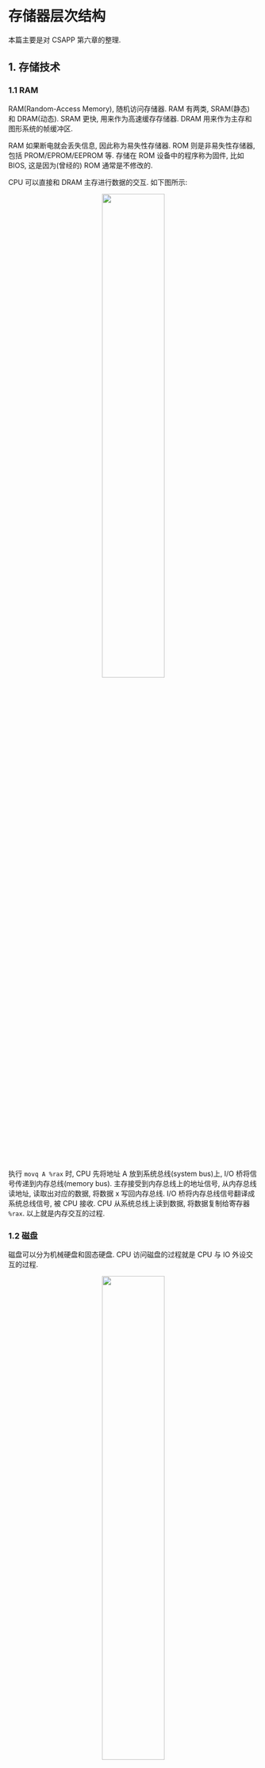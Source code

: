 # 存储器层次结构

本篇主要是对 CSAPP 第六章的整理.

## 1. 存储技术

### 1.1 RAM

RAM(Random-Access Memory), 随机访问存储器. RAM 有两类, SRAM(静态) 和 DRAM(动态). SRAM 更快, 用来作为高速缓存存储器. DRAM 用来作为主存和图形系统的帧缓冲区.

RAM 如果断电就会丢失信息, 因此称为易失性存储器. ROM 则是非易失性存储器, 包括 PROM/EPROM/EEPROM 等. 存储在 ROM 设备中的程序称为固件, 比如 BIOS, 这是因为(曾经的) ROM 通常是不修改的. 

CPU 可以直接和 DRAM 主存进行数据的交互. 如下图所示:

<div style="text-align:center;">
    <img src="https://cdn.jsdelivr.net/gh/peter5723/imagehost/memory1.jpg" style="width:50%; height:50%;">
</div>

执行 `movq A %rax` 时, CPU 先将地址 A 放到系统总线(system bus)上, I/O 桥将信号传递到内存总线(memory bus). 主存接受到内存总线上的地址信号, 从内存总线读地址, 读取出对应的数据, 将数据 x 写回内存总线. I/O 桥将内存总线信号翻译成系统总线信号, 被 CPU 接收. CPU 从系统总线上读到数据, 将数据复制给寄存器 `%rax`. 以上就是内存交互的过程.

### 1.2 磁盘

磁盘可以分为机械硬盘和固态硬盘. CPU 访问磁盘的过程就是 CPU 与 IO 外设交互的过程.

<div style="text-align:center;">
    <img src="https://cdn.jsdelivr.net/gh/peter5723/imagehost/memory2.jpg" style="width:50%; height:50%;">
</div>

显卡/鼠标/键盘/磁盘这样的输入输出设备, 都是通过 IO 总线连接到 CPU 和主存的. IO 总线支持很多种类的第三方 IO 设备, 比如上图中的 USB(连接鼠标和键盘), 显卡(连接显示器), 主机总线适配器(连接磁盘), 还有我哪里过适配器等等.

CPU 使用内存映射 IO 来向 IO 设备发送命令. 使用内存映射 IO 的系统, 地址空间有一块地址是为与 IO 设备通信保留的. 当访问这个地址时, 不会真的访问物理地址, 而是和对应的 IO 设备进行交互. 这个我们在 NEMU 中已经实现过了.

举个例子, 如果磁盘映射到地址 0xa0, CPU 要读取磁盘内容, 首先 CPU 要将命令/逻辑块号/目的内存地址写到这个映射地址中. 由于磁盘的读写非常慢(16ms, 1GHZ 的处理器时钟周期 1ns), CPU 不会等待磁盘, 而是继续执行下面的指令, 而磁盘则读取对应扇区的数据, 并将数据不通过 CPU 就直接传送到主存中. 这种技术叫 DMA(direct memory access, 直接内存访问). DMA 传送完成后, 磁盘再发送一个中断信号给 CPU, 让 CPU 从主存中读取.

<div style="text-align:center;">
    <img src="https://cdn.jsdelivr.net/gh/peter5723/imagehost/memory3.jpg" style="width:50%; height:50%;">
</div>

## 2. 局部性

局部性是指程序在执行过程中, 引用的存储位置总是倾向于邻近最近引用过的位置. 局部性可以分为两类:

1. 时间局部性（Temporal Locality）：如果一个内存位置被访问，那么在近期它很可能会被再次访问。
2. 空间局部性（Spatial Locality）：如果一个内存位置被访问，那么在近期它附近的内存位置很可能也会被访问。

具体来看一些例子:

```c
int sumvec(int v[N])
{
    int i, sum=0;
    for(i=0;i<N;i++)
        sum+=v[i];
    return sum;
}
```
`sum` 变量被多次使用, 所以它有良好的时间局部性. 但是它是个标量, 所以没有空间局部性. 变量 `v` 是按照内存中的顺序读取, 空间局部性良好, 但是没有时间局部性, 因为每个元素只被访问一次. 总体而言, 这个函数有着良好的局部性.

一个连续变量每隔 k 个元素进行访问, 称为步长为 k 的引用模式. 上面的函数步长为 1. 一般来说, 步长越长, 空间局部性越差. 所以上面的函数空间局部性很好.

下面就可以看出差距了:
```c
int sumarrayrows(int a[M][N])
{
    int i,j,sum=0;
    for(i=0;i<M;i++)
        for(j=0;j<N;j++)
            sum+=a[i][j];
    return sum;
}
```

```c
int sumarraycols(int a[M][N])
{
    int i,j,sum=0;
    for(j=0;j<N;i++)
        for(i=0;i<M;j++)
            sum+=a[i][j];
    return sum;
}
```

尽管看上去是一样的, 但是对于多维数组, C 语言是按照行顺序来储存内存的, 导致第一个函数的步长是 1, 而第二个函数的步长是 N, 使得按列求和的局部性很差. 局部性越差, 会导致缓存的命中率越低, 导致程序的速度被大大减慢.

总体而言:

1. 重复引用相同变量的程序有着良好的时间局部性.
2. 对于有着步长为 k 的引用模式的程序, 步长越小, 空间局部性越好.
3. 对于取指令来说, 循环的时间和空间局部性较好. 循环体越小, 迭代次数越多, 局部性越好.


## 3. 存储器层次结构

从硬件层面看, 目前的存储技术, 速度越快, 成本越高, 容量越小, 并且 CPU 和主存之间的速度差距越来越大. 从软件层面看, 编写良好的程序倾向于有着良好的局部性. 这些原因, 导致了我们使用存储器层次结构来组织存储器系统. 寄存器可在一个 CPU 时钟周期内被访问. CPU 和 DRAM 主存之间的速度差距越来越大, 因此中间有几个基于 SRAM 的缓存存储器, 只需几个 CPU 时钟周期就可以访问. 主存可以在几十到几百个时钟周期被访问. 后面就是很慢速的磁盘甚至服务器了.

![](https://cdn.jsdelivr.net/gh/peter5723/imagehost/memory4.jpg)

### 3.1 缓存技术

缓存, cache, 是一个小而快速的存储设备, 作为存储在更大更慢的设备的数据对象的缓冲区域.

存储器层次结构的基本思想就是, 层次结构的每一层都缓存来自更低一层的数据对象. 第 k+1 层的存储器被划分成连续的数据对象组块, 每个块都有唯一的地址或名字. 第 k 层的存储器也被划分成较少的块的集合, 每个块的大小和第 k+1 层的块的大小一样. 数据以块大小为传输单元, 在各个层次对之间复制. 注意, 各个层次对之间有不同的块大小. 层次结构中的较低层, 为了弥补较长的访问时间, 倾向于使用较大的块.

![](https://cdn.jsdelivr.net/gh/peter5723/imagehost/memory5.jpg)

当程序需要第 k+1 层的数据对象 d 时, 首先在存储在第 k 层的一个块中查找 d. 如果 d 刚好缓存在第 k 层中, 就说是**缓存命中**(cache hit), 这个程序将直接从第 k 层读取 d, 加快读取的速度.

反之, 第 k 层没有缓存 d, 就说是**缓存不命中**(cache miss). 
缓存不命中有几种原因: 空缓存导致的冷不命中, 放置策略导致的冲突不命中(如不同对象总是映射同一个数据块), 工作集大小超过缓存(如数组数量太大)导致的容量不命中.

发生缓存不命中时, 第 k 层的缓存从第 k+1 层缓存中取出包含 d 的块. 怎么放置这个块, 有不同的处理策略. 第 k 层放置好这个块以后, 程序就能像前面一样从第 k 层读出 d 了.


看到这里就会明白, 程序倾向于局部性的原因: 良好的局部性程序更容易缓存命中.

## 4. 高速缓存存储器

### 4.1 缓存读写
下面我们进一步介绍缓存的概念. 早期的存储器层次结构只有三层: CPU 寄存器, DRAM 主存和磁盘. 后来 CPU 和主存之间的速度差距逐渐增大, 又在 CPU 寄存器和主存间插入了一级到多级的 SRAM 高速缓存存储器. 下面考虑只有一级缓存: L1 高速缓存.

假设我们考虑的计算机系统的地址是 m 位的, 它的缓存被分为 S 组(cache set). 每个组包含 E 个高速缓存行(cache line), 每一行由一个 B 字节的数据块(block)组成. 每行有一个有效位来表示它是否有效, t 个标记位来唯一标识此行中的块.

不考虑有效位和标记位, 高速缓存的大小 C=S\*E\*B.

一条加载指令指示 CPU 从主存地址 A 读一个字的时候, 地址 A 被发送到高速缓存. 而高速缓存只需简单的检查地址位, 就可以确定是否有缓存有地址 A 的数据. 参数 S 和 B 可以将 A 的 m 个地址位分成三个字段. s 个组索引位是一个到 S 个组的数组索引, 被解释为一个无符号整数, 告诉我们这个字必须存储在哪个组中. t 个标记位告诉我们这个组的哪一行包括这个字. 只有这一行设置了有效位并且标记位和地址中的标记位相匹配时, 组中的这一行才包括这个字. 最后 b 个块偏移位表示在这个字在这行的数据块中的偏移.

若有 S 组, 那么只需 s=logS 位就可以表示所有组的索引; 同理, 只需 b=logB 位就可以表示所有的字的偏移. 最后, 标记位的位数就是 t=m-(s+b) 了.

<div style="text-align:center;">
    <img src="https://cdn.jsdelivr.net/gh/peter5723/imagehost/memory6.jpg" style="width:50%; height:50%;">
</div>

至于高速缓存的不同分类, 只是将数据块按不同的方法分组罢了, 本质上大同小异, 包括直接映射高速缓存(E=1), 组相连高速缓存(1<E<C/B), 全相联高速缓存(E=C/B, S=1)三种方法, 寻址的过程已在上面介绍了.

前面介绍了读, 写的情况要复杂一些, 有直写法和写回法两种方式. 不多说.

### 4.2 一些指标

- 不命中率/命中率: 内存引用未命中/命中的比率
- 命中时间: 从高速缓存传输一个字到 CPU 所需的时间
- 不命中触发: 由于不命中所需的额外的时间.